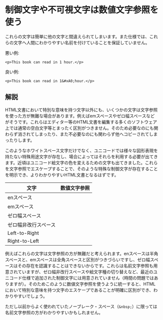 # 制御文字や不可視文字は数値文字参照を使う

これらの文字は簡単に他の文字と間違えられてしまいます。また仕様では、これらの文字へ人間にわかりやすい名前を付けていることを保証していません。

悪い例:

    <p>This book can read in 1 hour.</p>

良い例:

    <p>This book can read in 1&#xA0;hour.</p>


## 解説

HTML文書において特別な意味を持つ文字以外にも、いくつかの文字は文字参照を使った方が無難な場合があります。例えばemスペースやゼロ幅スペースなどがそうです。これらはエディター等のHTML文書を編集する多くのソフトウェア上では通常の空白文字等とまったく区別がつきません。そのため必要なのにも関わらず消されてしまったり、また不必要なのにも関わらず他へコピーされてしまったりします。

このようなホワイトスペース文字だけでなく、ユニコードでは様々な図形表現を持たない特殊用途文字が存在し、場合によってはそれらを利用する必要が出てきます。近頃はユニコード絵文字の色を変えるための文字も出てきました。これらを文字参照でエスケープすることで、そのような特殊な制御文字が存在することを明示でき、よりわかりやすいHTML文書となるはずです。

| 文字                             | 数値文字参照 |
|----------------------------------|--------------|
| enスペース                       | &#x2002;     |
| emスペース                       | &#x2003;     |
| ゼロ幅スペース                   | &#x200B;     |
| ゼロ幅非改行スペース             | &#xFEFF;     |
| Left-to-Right                    | &#x200E;     |
| Right-to-Left                    | &#x200F;     |

例えばこれらの文字は文字参照の方が無難だと考えられます。enスペースは半角スペースと、emスペースは全角スペースと区別がつきづらいですし、ゼロ幅スペースはその存在を認識することはできないからです。これらは名前文字参照も用意されていますが、ゼロ幅非改行スペースや絵文字種の切り替えなど、最近のユニコード仕様で追加された制御文字には用意されていません（時間の問題ではありますが）。そのためこのように数値文字参照を使うように統一すると、HTMLにおいて特別な意味を持つ文字のエスケープであることが明確に区別ができ、わかりやすいでしょう。

ただし以前からよく使われていたノーブレーク・スペース（`&nbsp;`）に限っては名前文字参照の方がわかりやすいかもしれません。
